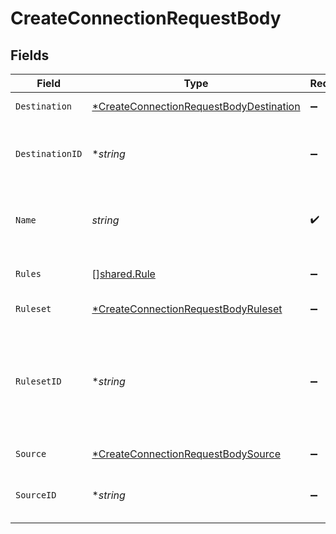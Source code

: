# CreateConnectionRequestBody


## Fields

| Field                                                                                                        | Type                                                                                                         | Required                                                                                                     | Description                                                                                                  |
| ------------------------------------------------------------------------------------------------------------ | ------------------------------------------------------------------------------------------------------------ | ------------------------------------------------------------------------------------------------------------ | ------------------------------------------------------------------------------------------------------------ |
| `Destination`                                                                                                | [*CreateConnectionRequestBodyDestination](../../models/operations/createconnectionrequestbodydestination.md) | :heavy_minus_sign:                                                                                           | Destination input object                                                                                     |
| `DestinationID`                                                                                              | **string*                                                                                                    | :heavy_minus_sign:                                                                                           | ID of a destination to bind to the connection                                                                |
| `Name`                                                                                                       | *string*                                                                                                     | :heavy_check_mark:                                                                                           | A unique name of the connection for the source                                                               |
| `Rules`                                                                                                      | [][shared.Rule](../../models/shared/rule.md)                                                                 | :heavy_minus_sign:                                                                                           | Array of rules to apply                                                                                      |
| `Ruleset`                                                                                                    | [*CreateConnectionRequestBodyRuleset](../../models/operations/createconnectionrequestbodyruleset.md)         | :heavy_minus_sign:                                                                                           | Ruleset input object                                                                                         |
| `RulesetID`                                                                                                  | **string*                                                                                                    | :heavy_minus_sign:                                                                                           | ID of a rule to bind to the connection. Default to the Workspace default ruleset                             |
| `Source`                                                                                                     | [*CreateConnectionRequestBodySource](../../models/operations/createconnectionrequestbodysource.md)           | :heavy_minus_sign:                                                                                           | Source input object                                                                                          |
| `SourceID`                                                                                                   | **string*                                                                                                    | :heavy_minus_sign:                                                                                           | ID of a source to bind to the connection                                                                     |
